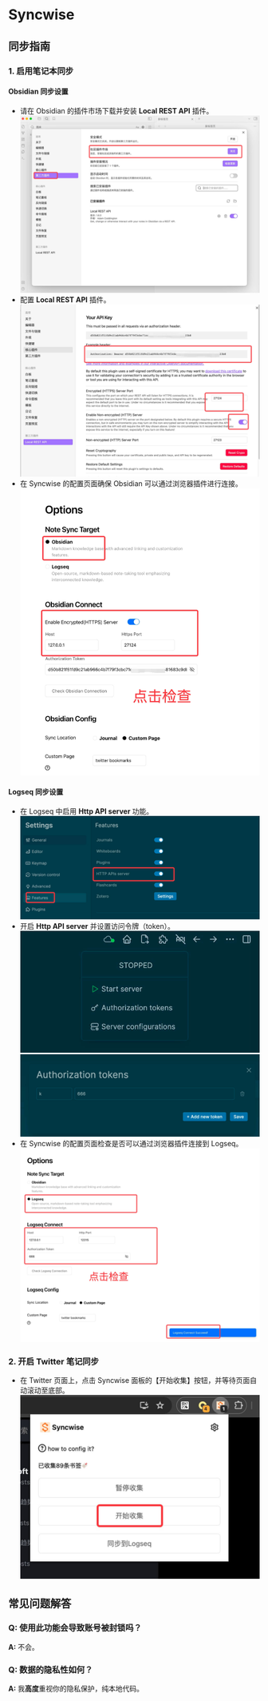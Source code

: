 # Syncwise

## 同步指南

### 1. 启用笔记本同步

#### Obsidian 同步设置

- 请在 Obsidian 的插件市场下载并安装 **Local REST API** 插件。
  ![Obsidian 插件安装](./docs/obsidian-plugin.jpg)
- 配置 **Local REST API** 插件。
  ![配置 Obsidian 插件](./docs/obsidian-plugin-config.jpg)
- 在 Syncwise 的配置页面确保 Obsidian 可以通过浏览器插件进行连接。
  ![检查 Obsidian 连接](./docs/obsidian-config.jpg)

#### Logseq 同步设置

- 在 Logseq 中启用 **Http API server** 功能。
  ![Logseq 设置](./docs/logseq-setting.jpg)
- 开启 **Http API server** 并设置访问令牌（token）。
  ![启动 Logseq 服务器](./docs/logseq-server-start.jpg)
  ![设置 Logseq 访问令牌](./docs/logseq-token-setting.jpg)
- 在 Syncwise 的配置页面检查是否可以通过浏览器插件连接到 Logseq。
  ![检查 Logseq 连接](./docs/check-logseq-connection.jpg)

### 2. 开启 Twitter 笔记同步

- 在 Twitter 页面上，点击 Syncwise 面板的【开始收集】按钮，并等待页面自动滚动至底部。
  ![开始收集笔记](./docs/syncwise-collect-start.jpg)

## 常见问题解答

### Q: 使用此功能会导致账号被封锁吗？
**A:** 不会。

### Q: 数据的隐私性如何？
**A:** 我**高度**重视你的隐私保护，纯本地代码。
